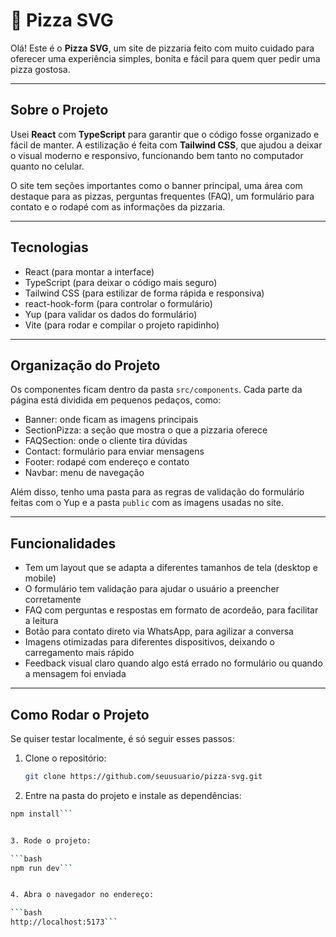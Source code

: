 # 🍕 Pizza SVG

Olá! Este é o **Pizza SVG**, um site de pizzaria feito com muito cuidado para oferecer uma experiência simples, bonita e fácil para quem quer pedir uma pizza gostosa.

---

## Sobre o Projeto

Usei **React** com **TypeScript** para garantir que o código fosse organizado e fácil de manter. A estilização é feita com **Tailwind CSS**, que ajudou a deixar o visual moderno e responsivo, funcionando bem tanto no computador quanto no celular.

O site tem seções importantes como o banner principal, uma área com destaque para as pizzas, perguntas frequentes (FAQ), um formulário para contato e o rodapé com as informações da pizzaria.

---

## Tecnologias

- React (para montar a interface)
- TypeScript (para deixar o código mais seguro)
- Tailwind CSS (para estilizar de forma rápida e responsiva)
- react-hook-form (para controlar o formulário)
- Yup (para validar os dados do formulário)
- Vite (para rodar e compilar o projeto rapidinho)

---

## Organização do Projeto

Os componentes ficam dentro da pasta `src/components`. Cada parte da página está dividida em pequenos pedaços, como:

- Banner: onde ficam as imagens principais
- SectionPizza: a seção que mostra o que a pizzaria oferece
- FAQSection: onde o cliente tira dúvidas
- Contact: formulário para enviar mensagens
- Footer: rodapé com endereço e contato
- Navbar: menu de navegação

Além disso, tenho uma pasta para as regras de validação do formulário feitas com o Yup e a pasta `public` com as imagens usadas no site.

---

## Funcionalidades

- Tem um layout que se adapta a diferentes tamanhos de tela (desktop e mobile)
- O formulário tem validação para ajudar o usuário a preencher corretamente
- FAQ com perguntas e respostas em formato de acordeão, para facilitar a leitura
- Botão para contato direto via WhatsApp, para agilizar a conversa
- Imagens otimizadas para diferentes dispositivos, deixando o carregamento mais rápido
- Feedback visual claro quando algo está errado no formulário ou quando a mensagem foi enviada

---

## Como Rodar o Projeto

Se quiser testar localmente, é só seguir esses passos:

1. Clone o repositório:
   ```bash
   git clone https://github.com/seuusuario/pizza-svg.git

2. Entre na pasta do projeto e instale as dependências:

```bash
npm install```


3. Rode o projeto:

```bash
npm run dev```


4. Abra o navegador no endereço:

```bash
http://localhost:5173```

